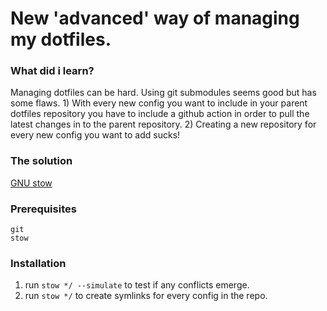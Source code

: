 # New 'advanced' way of managing my dotfiles.

### What did i learn?
Managing dotfiles can be hard. Using git submodules seems good but has 
some flaws. 1) With every new config you want to include in your parent dotfiles
repository you have to include a github action in order to pull the latest 
changes in to the parent repository. 2) Creating a new repository for every new
config you want to add sucks!

### The solution
[GNU stow](https://www.gnu.org/software/stow/)

### Prerequisites
```
git
stow
```

### Installation
1) run `stow */ --simulate` to test if any conflicts emerge.
2) run `stow */` to create symlinks for every config in the repo.

